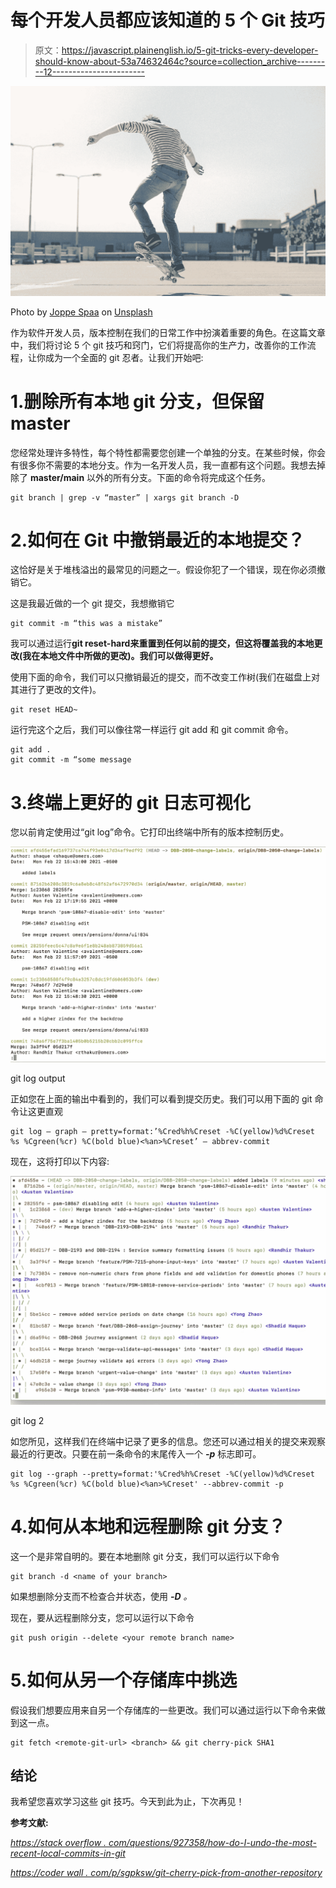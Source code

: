 # 每个开发人员都应该知道的 5 个 Git 技巧

> 原文：<https://javascript.plainenglish.io/5-git-tricks-every-developer-should-know-about-53a74632464c?source=collection_archive---------12----------------------->

![](img/18151a0b7dc54e65f8ed4a503cdf9a59.png)

Photo by [Joppe Spaa](https://unsplash.com/@spaablauw?utm_source=unsplash&utm_medium=referral&utm_content=creditCopyText) on [Unsplash](https://unsplash.com/s/photos/tricks-girl?utm_source=unsplash&utm_medium=referral&utm_content=creditCopyText)

作为软件开发人员，版本控制在我们的日常工作中扮演着重要的角色。在这篇文章中，我们将讨论 5 个 git 技巧和窍门，它们将提高你的生产力，改善你的工作流程，让你成为一个全面的 git 忍者。让我们开始吧:

# 1.删除所有本地 git 分支，但保留 master

您经常处理许多特性，每个特性都需要您创建一个单独的分支。在某些时候，你会有很多你不需要的本地分支。作为一名开发人员，我一直都有这个问题。我想去掉除了 **master/main** 以外的所有分支。下面的命令将完成这个任务。

```
git branch | grep -v “master” | xargs git branch -D
```

# 2.如何在 Git 中撤销最近的本地提交？

这恰好是关于堆栈溢出的最常见的问题之一。假设你犯了一个错误，现在你必须撤销它。

这是我最近做的一个 git 提交，我想撤销它

```
git commit -m “this was a mistake”
```

我可以通过运行**git reset-hard<commit-hash>来重置到任何以前的提交，但这将覆盖我的本地更改(我在本地文件中所做的更改)。我们可以做得更好。**

使用下面的命令，我们可以只撤销最近的提交，而不改变工作树(我们在磁盘上对其进行了更改的文件)。

```
git reset HEAD~
```

运行完这个之后，我们可以像往常一样运行 git add 和 git commit 命令。

```
git add .
git commit -m “some message
```

# 3.终端上更好的 git 日志可视化

您以前肯定使用过“git log”命令。它打印出终端中所有的版本控制历史。

![](img/aaf88c1f867f30323b564666d73cbbea.png)

git log output

正如您在上面的输出中看到的，我们可以看到提交历史。我们可以用下面的 git 命令让这更直观

```
git log — graph — pretty=format:’%Cred%h%Creset -%C(yellow)%d%Creset %s %Cgreen(%cr) %C(bold blue)<%an>%Creset’ — abbrev-commit
```

现在，这将打印以下内容:

![](img/47e803f98917c9498e9f7081297b8904.png)

git log 2

如您所见，这样我们在终端中记录了更多的信息。您还可以通过相关的提交来观察最近的行更改。只要在前一条命令的末尾传入一个 ***-p*** 标志即可。

```
git log --graph --pretty=format:'%Cred%h%Creset -%C(yellow)%d%Creset %s %Cgreen(%cr) %C(bold blue)<%an>%Creset' --abbrev-commit -p
```

# 4.如何从本地和远程删除 git 分支？

这一个是非常自明的。要在本地删除 git 分支，我们可以运行以下命令

```
git branch -d <name of your branch>
```

如果想删除分支而不检查合并状态，使用 ***-D*** *。*

现在，要从远程删除分支，您可以运行以下命令

```
git push origin --delete <your remote branch name>
```

# 5.如何从另一个存储库中挑选

假设我们想要应用来自另一个存储库的一些更改。我们可以通过运行以下命令来做到这一点。

```
git fetch <remote-git-url> <branch> && git cherry-pick SHA1
```

## 结论

我希望您喜欢学习这些 git 技巧。今天到此为止，下次再见！

**参考文献:**

[*https://stack overflow . com/questions/927358/how-do-I-undo-the-most-recent-local-commits-in-git*](https://stackoverflow.com/questions/927358/how-do-i-undo-the-most-recent-local-commits-in-git)

[*https://coder wall . com/p/sgpksw/git-cherry-pick-from-another-repository*](https://coderwall.com/p/sgpksw/git-cherry-pick-from-another-repository)
